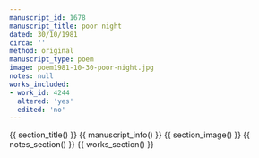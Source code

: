 ```yaml
---
manuscript_id: 1678
manuscript_title: poor night
dated: 30/10/1981
circa: ''
method: original
manuscript_type: poem
image: poem1981-10-30-poor-night.jpg
notes: null
works_included:
- work_id: 4244
  altered: 'yes'
  edited: 'no'
---
```


{{ section_title() }}
{{ manuscript_info() }}
{{ section_image() }}
{{ notes_section() }}
{{ works_section() }}
